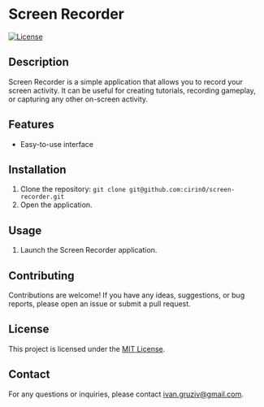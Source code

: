 # Screen Recorder

[![License](https://img.shields.io/badge/license-MIT-blue.svg)](https://opensource.org/licenses/MIT)

## Description

Screen Recorder is a simple application that allows you to record your screen activity. It can be useful for creating tutorials, recording gameplay, or capturing any other on-screen activity.

## Features

- Easy-to-use interface

## Installation

1. Clone the repository: `git clone git@github.com:cirin0/screen-recorder.git`
2. Open the application.

## Usage

1. Launch the Screen Recorder application.

## Contributing

Contributions are welcome! If you have any ideas, suggestions, or bug reports, please open an issue or submit a pull request.

## License

This project is licensed under the [MIT License](https://opensource.org/licenses/MIT).

## Contact

For any questions or inquiries, please contact [ivan.gruziv@gmail.com](mailto:ivan.gruziv@gmail.com).
